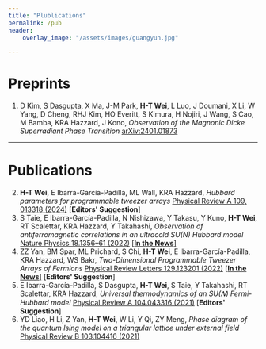 ```yaml
---
title: "Plublications"
permalink: /pub
header:
    overlay_image: "/assets/images/guangyun.jpg"

---
```


# Preprints

1. D Kim, S Dasgupta, X Ma, J-M Park, **H-T Wei**, L Luo, J Doumani, X Li, W Yang, D Cheng, RHJ Kim, HO Everitt, S Kimura, H Nojiri, J Wang, S Cao, M Bamba, KRA Hazzard, J Kono,
   _Observation of the Magnonic Dicke Superradiant Phase Transition_
   [arXiv:2401.01873](https://arxiv.org/abs/2401.01873)

---

# Publications

2. **H-T Wei**, E Ibarra-García-Padilla, ML Wall, KRA Hazzard,
   _Hubbard parameters for programmable tweezer arrays_
   [Physical Review A 109, 013318 (2024)](https://journals.aps.org/pra/abstract/10.1103/PhysRevA.109.013318) [**Editors' Suggestion**]
3. S Taie, E Ibarra-García-Padilla, N Nishizawa, Y Takasu, Y Kuno, **H-T Wei**, RT Scalettar, KRA Hazzard, Y Takahashi,
   _Observation of antiferromagnetic correlations in an ultracold SU(N) Hubbard model_
   [Nature Physics 18.1356–61 (2022)](https://www.nature.com/articles/s41567-022-01725-6) [[**In the News**]](https://www.nature.com/articles/s41567-022-01733-6)
4. ZZ Yan, BM Spar, ML Prichard, S Chi, **H-T Wei**, E Ibarra-García-Padilla, KRA Hazzard, WS Bakr,
   _Two-Dimensional Programmable Tweezer Arrays of Fermions_
   [Physical Review Letters 129.123201 (2022)](https://journals.aps.org/prl/abstract/10.1103/PhysRevLett.129.123201) [[**In the News**]](https://physics.aps.org/articles/v15/s120) [**Editors' Suggestion**]
5. E Ibarra-García-Padilla, S Dasgupta, **H-T Wei**, S Taie, Y Takahashi, RT Scalettar, KRA Hazzard,
   _Universal thermodynamics of an SU⁡(𝑁) Fermi-Hubbard model_
   [Physical Review A 104.043316 (2021)](https://journals.aps.org/pra/abstract/10.1103/PhysRevA.104.043316) [**Editors' Suggestion**]
6. YD Liao, H Li, Z Yan, **H-T Wei**, W Li, Y Qi, ZY Meng,
   _Phase diagram of the quantum Ising model on a triangular lattice under external field_
   [Physical Review B 103.104416 (2021)](https://journals.aps.org/prb/abstract/10.1103/PhysRevB.103.104416)
